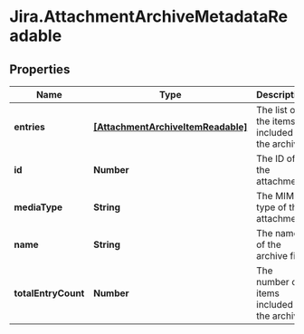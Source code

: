 # Jira.AttachmentArchiveMetadataReadable

## Properties

Name | Type | Description | Notes
------------ | ------------- | ------------- | -------------
**entries** | [**[AttachmentArchiveItemReadable]**](AttachmentArchiveItemReadable.md) | The list of the items included in the archive. | [optional] [readonly] 
**id** | **Number** | The ID of the attachment. | [optional] [readonly] 
**mediaType** | **String** | The MIME type of the attachment. | [optional] [readonly] 
**name** | **String** | The name of the archive file. | [optional] [readonly] 
**totalEntryCount** | **Number** | The number of items included in the archive. | [optional] [readonly] 


